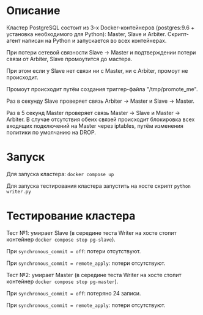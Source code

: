 # Описание
Кластер PostgreSQL состоит из 3-х Docker-контейнеров (postgres:9.6 + установка необходимого для Python): Master, Slave и Arbiter. Скрипт-агент написан на Python и запускается во всех контейнерах.

При потери сетевой связности Slave -> Master и подтверждении потери связи от Arbiter, Slave промоутится до мастера.

При этом если у Slave нет связи ни с Master, ни с Arbiter, промоут не происходит.

Промоут происходит путём создания триггер-файла "/tmp/promote_me".

Раз в секунду Slave проверяет связь Arbiter -> Master и Slave -> Master.

Раз в 5 секунд Master проверяет связь Master -> Slave и Master -> Arbiter. В случае отсутствия обеих связей происходит блокировка всех входящих подключений на Master через iptables, путём изменения политики по умолчанию на DROP.

# Запуск
Для запуска кластера: ```docker compose up```

Для запуска тестирования кластера запустить на хосте скрипт ```python writer.py```

# Тестирование кластера
Тест №1: умирает Slave (в середине теста Writer на хосте стопит контейнер ```docker compose stop pg-slave```).

При ```synchronous_commit = off```: потери отсутствуют.

При ```synchronous_commit = remote_apply```: потери отсутствуют.

Тест №2: умирает Master (в середине теста Writer на хосте стопит контейнер ```docker compose stop pg-master```).

При ```synchronous_commit = off```: потеряно 24 записи.

При ```synchronous_commit = remote_apply```: потери отсутствуют.
